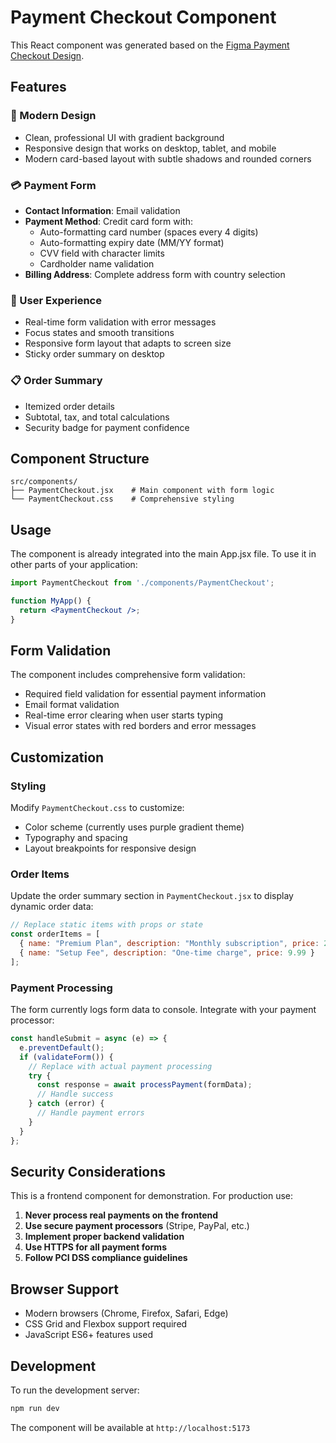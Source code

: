 # Payment Checkout Component

This React component was generated based on the [Figma Payment Checkout Design](https://www.figma.com/design/yC9pjIiQyM9fuED0hoSfRE/Payment-Checkout-Design--Community-?node-id=43-476&p=f&t=utvnrhChSujoXUGk-0).

## Features

### 🎨 Modern Design
- Clean, professional UI with gradient background
- Responsive design that works on desktop, tablet, and mobile
- Modern card-based layout with subtle shadows and rounded corners

### 💳 Payment Form
- **Contact Information**: Email validation
- **Payment Method**: Credit card form with:
  - Auto-formatting card number (spaces every 4 digits)
  - Auto-formatting expiry date (MM/YY format)
  - CVV field with character limits
  - Cardholder name validation
- **Billing Address**: Complete address form with country selection

### 📱 User Experience
- Real-time form validation with error messages
- Focus states and smooth transitions
- Responsive form layout that adapts to screen size
- Sticky order summary on desktop

### 📋 Order Summary
- Itemized order details
- Subtotal, tax, and total calculations
- Security badge for payment confidence

## Component Structure

```
src/components/
├── PaymentCheckout.jsx    # Main component with form logic
└── PaymentCheckout.css    # Comprehensive styling
```

## Usage

The component is already integrated into the main App.jsx file. To use it in other parts of your application:

```jsx
import PaymentCheckout from './components/PaymentCheckout';

function MyApp() {
  return <PaymentCheckout />;
}
```

## Form Validation

The component includes comprehensive form validation:

- Required field validation for essential payment information
- Email format validation
- Real-time error clearing when user starts typing
- Visual error states with red borders and error messages

## Customization

### Styling
Modify `PaymentCheckout.css` to customize:
- Color scheme (currently uses purple gradient theme)
- Typography and spacing
- Layout breakpoints for responsive design

### Order Items
Update the order summary section in `PaymentCheckout.jsx` to display dynamic order data:

```jsx
// Replace static items with props or state
const orderItems = [
  { name: "Premium Plan", description: "Monthly subscription", price: 29.99 },
  { name: "Setup Fee", description: "One-time charge", price: 9.99 }
];
```

### Payment Processing
The form currently logs form data to console. Integrate with your payment processor:

```jsx
const handleSubmit = async (e) => {
  e.preventDefault();
  if (validateForm()) {
    // Replace with actual payment processing
    try {
      const response = await processPayment(formData);
      // Handle success
    } catch (error) {
      // Handle payment errors
    }
  }
};
```

## Security Considerations

This is a frontend component for demonstration. For production use:

1. **Never process real payments on the frontend**
2. **Use secure payment processors** (Stripe, PayPal, etc.)
3. **Implement proper backend validation**
4. **Use HTTPS for all payment forms**
5. **Follow PCI DSS compliance guidelines**

## Browser Support

- Modern browsers (Chrome, Firefox, Safari, Edge)
- CSS Grid and Flexbox support required
- JavaScript ES6+ features used

## Development

To run the development server:

```bash
npm run dev
```

The component will be available at `http://localhost:5173`